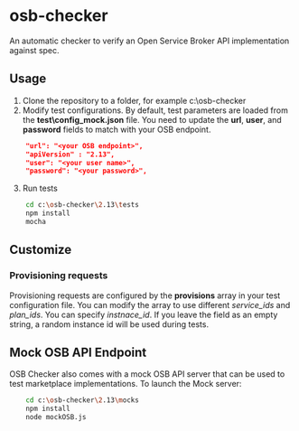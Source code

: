 # osb-checker
An automatic checker to verify an Open Service Broker API implementation against spec.

## Usage

1. Clone the repository to a folder, for example c:\osb-checker
2. Modify test configurations. By default, test parameters are loaded from the **test\config_mock.json** file. You need to update the **url**, **user**, and **password** fields to match with your OSB endpoint. 
```json
    "url": "<your OSB endpoint>",
    "apiVersion" : "2.13",
    "user": "<your user name>",
    "password": "<your password>",
```
3. Run tests
```bash
    cd c:\osb-checker\2.13\tests
    npm install
    mocha
```

## Customize

### Provisioning requests
Provisioning requests are configured by the **provisions** array in your test configuration file. You can modify the array to use different *service_ids* and *plan_ids*. You can specify *instnace_id*. If you leave the field as an empty string, a random instance id will be used during tests.

## Mock OSB API Endpoint
OSB Checker also comes with a mock OSB API server that can be used to test marketplace implementations. To launch the Mock server:
```bash
    cd c:\osb-checker\2.13\mocks
    npm install
    node mockOSB.js
```
